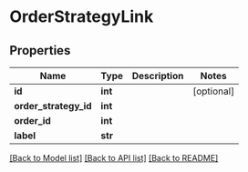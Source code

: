 # OrderStrategyLink

## Properties
Name | Type | Description | Notes
------------ | ------------- | ------------- | -------------
**id** | **int** |  | [optional] 
**order_strategy_id** | **int** |  | 
**order_id** | **int** |  | 
**label** | **str** |  | 

[[Back to Model list]](../README.md#documentation-for-models) [[Back to API list]](../README.md#documentation-for-api-endpoints) [[Back to README]](../README.md)

